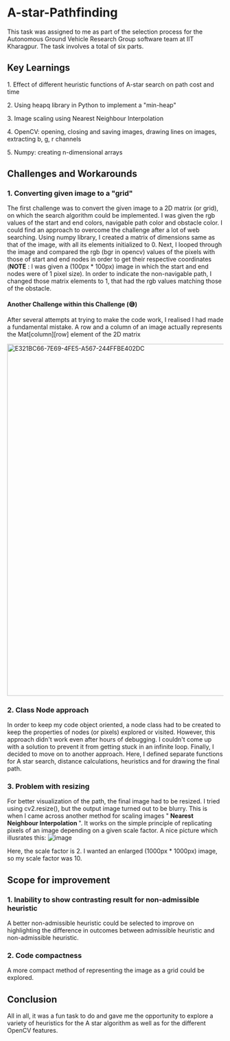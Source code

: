 # A-star-Pathfinding
This task was assigned to me as part of the selection process for the Autonomous Ground Vehicle Research Group software team at IIT Kharagpur.
The task involves a total of six parts.

## Key Learnings
<p> 1. Effect of different heuristic functions of A-star search on path cost and time </p>
<p> 2. Using heapq library in Python to implement a "min-heap"</p>
<p> 3. Image scaling using Nearest Neighbour Interpolation </p>
<p> 4. OpenCV: opening, closing and saving images, drawing lines on images, extracting b, g, r channels </p>
<p> 5. Numpy: creating n-dimensional arrays </p>

## Challenges and Workarounds
### 1. Converting given image to a "grid"
The first challenge was to convert the given image to a 2D matrix (or grid), on which the search algorithm could be implemented.
I was given the rgb values of the start and end colors, navigable path color and obstacle color. I could find an approach to overcome the challenge after a lot of web searching. 
Using numpy library, I created a matrix of dimensions same as that of the image, with all its elements initialized to 0. Next, I looped through the image and compared the rgb (bgr in opencv) values of the pixels with those of start and end nodes in order to get their respective coordinates (<b>NOTE</b> : I was given a (100px * 100px) image in which 
the start and end nodes were of 1 pixel size). In order to indicate the non-navigable path, I changed those matrix elements to 1, that had the rgb values matching those of the obstacle. 
#### Another Challenge within this Challenge (😅)
After several attempts at trying to make the code work, I realised I had made a fundamental mistake. A row and a column of an image actually represents the Mat[column][row]
element of the 2D matrix

<img width="820" alt="E321BC66-7E69-4FE5-A567-244FFBE402DC" src="https://user-images.githubusercontent.com/77488107/117321408-b76d5080-aeaa-11eb-9c16-0bc7800a3ac7.png">



### 2. Class Node approach 
In order to keep my code object oriented, a node class had to be created to keep the properties of nodes (or pixels) explored or visited. 
However, this approach didn't work even after hours of debugging. I couldn't come up with a solution to prevent it from getting stuck in an infinite loop.
Finally, I decided to move on to another approach. Here, I defined separate functions for A star search, distance calculations, heuristics and for drawing the final path. 

### 3. Problem with resizing
For better visualization of the path, the final image had to be resized. I tried using cv2.resize(), but the output image turned out to be blurry. 
This is when I came across another method for scaling images "<b> Nearest Neighbour Interpolation </b>". It works on the simple principle of replicating pixels of 
an image depending on a given scale factor. A nice picture which illusrates this:
![image](https://user-images.githubusercontent.com/77488107/117323345-6eb69700-aeac-11eb-95b8-b188023db484.png)
<p>Here, the scale factor is 2. I wanted an enlarged (1000px * 1000px) image, so my scale factor was 10.</p>

## Scope for improvement

### 1. Inability to show contrasting result for non-admissible heuristic
A better non-admissible heuristic could be selected to improve on highlighting the difference in outcomes between admissible heuristic and non-admissible heuristic.
### 2. Code compactness
A more compact method of representing the image as a grid could be explored.

## Conclusion
All in all, it was a fun task to do and gave me the opportunity to explore a variety of heuristics for the A star algorithm as well as for the different OpenCV features.
